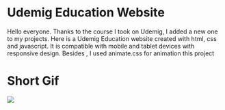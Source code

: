 # Udemig Education Website

Hello everyone. Thanks to the course I took on Udemig, I added a new one to my projects. Here is a Udemig Education website created with html, css and javascript. It is compatible with mobile and tablet devices with responsive design. Besides , I used animate.css for animation this project

# Short Gif

![](UdemigEducation2.gif)
